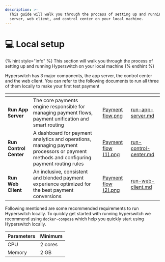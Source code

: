 ```yaml
---
description: >-
  This guide will walk you through the process of setting up and running the app
  server, web client, and control center on your local machine.
---
```


# 💻 Local setup

{% hint style="info" %}
This section will walk you through the process of setting up and running Hyperswitch on your local machine
{% endhint %}

Hyperswitch has 3 major components, the app server, the control center and the web client. You can refer to the following documents to run all three of them locally to make your first test payment

<table data-view="cards"><thead><tr><th></th><th></th><th></th><th data-hidden data-card-cover data-type="files"></th><th data-hidden data-card-target data-type="content-ref"></th></tr></thead><tbody><tr><td><strong>Run App Server</strong></td><td>The core payments engine responsible for managing payment flows, payment unification and smart routing</td><td></td><td><a href="../../.gitbook/assets/Payment flow.png">Payment flow.png</a></td><td><a href="run-app-server.md">run-app-server.md</a></td></tr><tr><td><strong>Run Control Center</strong></td><td>A dashboard for payment analytics and operations, managing payment processors or payment methods and configuring payment routing rules</td><td></td><td><a href="../../.gitbook/assets/Payment flow (1).png">Payment flow (1).png</a></td><td><a href="run-control-center.md">run-control-center.md</a></td></tr><tr><td><strong>Run Web Client</strong></td><td>An inclusive, consistent and blended payment experience optimized for the best payment conversions</td><td></td><td><a href="../../.gitbook/assets/Payment flow (2).png">Payment flow (2).png</a></td><td><a href="run-web-client.md">run-web-client.md</a></td></tr></tbody></table>

Following mentioned are some recommended requirements to run Hyperswitch locally. To quickly get started with running hyperswitch we recommend using `docker-compose` which help you quickly start using Hyperswitch locally.

| Parameters | Minimum |
| ---------- | ------- |
| CPU        | 2 cores |
| Memory     | 2 GB    |
